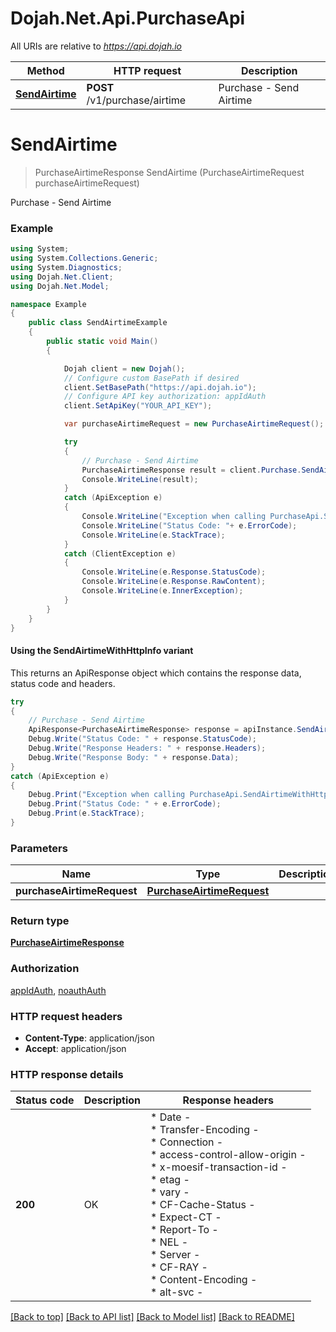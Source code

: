 # Dojah.Net.Api.PurchaseApi

All URIs are relative to *https://api.dojah.io*

| Method | HTTP request | Description |
|--------|--------------|-------------|
| [**SendAirtime**](PurchaseApi.md#sendairtime) | **POST** /v1/purchase/airtime | Purchase - Send Airtime |

<a name="sendairtime"></a>
# **SendAirtime**
> PurchaseAirtimeResponse SendAirtime (PurchaseAirtimeRequest purchaseAirtimeRequest)

Purchase - Send Airtime

### Example
```csharp
using System;
using System.Collections.Generic;
using System.Diagnostics;
using Dojah.Net.Client;
using Dojah.Net.Model;

namespace Example
{
    public class SendAirtimeExample
    {
        public static void Main()
        {

            Dojah client = new Dojah();
            // Configure custom BasePath if desired
            client.SetBasePath("https://api.dojah.io");
            // Configure API key authorization: appIdAuth
            client.SetApiKey("YOUR_API_KEY");

            var purchaseAirtimeRequest = new PurchaseAirtimeRequest(); // PurchaseAirtimeRequest | 

            try
            {
                // Purchase - Send Airtime
                PurchaseAirtimeResponse result = client.Purchase.SendAirtime(purchaseAirtimeRequest);
                Console.WriteLine(result);
            }
            catch (ApiException e)
            {
                Console.WriteLine("Exception when calling PurchaseApi.SendAirtime: " + e.Message);
                Console.WriteLine("Status Code: "+ e.ErrorCode);
                Console.WriteLine(e.StackTrace);
            }
            catch (ClientException e)
            {
                Console.WriteLine(e.Response.StatusCode);
                Console.WriteLine(e.Response.RawContent);
                Console.WriteLine(e.InnerException);
            }
        }
    }
}
```

#### Using the SendAirtimeWithHttpInfo variant
This returns an ApiResponse object which contains the response data, status code and headers.

```csharp
try
{
    // Purchase - Send Airtime
    ApiResponse<PurchaseAirtimeResponse> response = apiInstance.SendAirtimeWithHttpInfo(purchaseAirtimeRequest);
    Debug.Write("Status Code: " + response.StatusCode);
    Debug.Write("Response Headers: " + response.Headers);
    Debug.Write("Response Body: " + response.Data);
}
catch (ApiException e)
{
    Debug.Print("Exception when calling PurchaseApi.SendAirtimeWithHttpInfo: " + e.Message);
    Debug.Print("Status Code: " + e.ErrorCode);
    Debug.Print(e.StackTrace);
}
```

### Parameters

| Name | Type | Description | Notes |
|------|------|-------------|-------|
| **purchaseAirtimeRequest** | [**PurchaseAirtimeRequest**](PurchaseAirtimeRequest.md) |  |  |

### Return type

[**PurchaseAirtimeResponse**](PurchaseAirtimeResponse.md)

### Authorization

[appIdAuth](../README.md#appIdAuth), [noauthAuth](../README.md#noauthAuth)

### HTTP request headers

 - **Content-Type**: application/json
 - **Accept**: application/json


### HTTP response details
| Status code | Description | Response headers |
|-------------|-------------|------------------|
| **200** | OK |  * Date -  <br>  * Transfer-Encoding -  <br>  * Connection -  <br>  * access-control-allow-origin -  <br>  * x-moesif-transaction-id -  <br>  * etag -  <br>  * vary -  <br>  * CF-Cache-Status -  <br>  * Expect-CT -  <br>  * Report-To -  <br>  * NEL -  <br>  * Server -  <br>  * CF-RAY -  <br>  * Content-Encoding -  <br>  * alt-svc -  <br>  |

[[Back to top]](#) [[Back to API list]](../README.md#documentation-for-api-endpoints) [[Back to Model list]](../README.md#documentation-for-models) [[Back to README]](../README.md)

